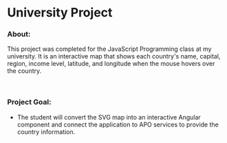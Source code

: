 # University Project

### About:
This project was completed for the JavaScript Programming class at my university. It is an interactive map that shows each country's name, capital, region, income level, latitude, and longitude when the mouse hovers over the country.

<br>

### Project Goal:
- The student will convert the SVG map into an interactive Angular component and connect the application to APO services to provide the country information.
